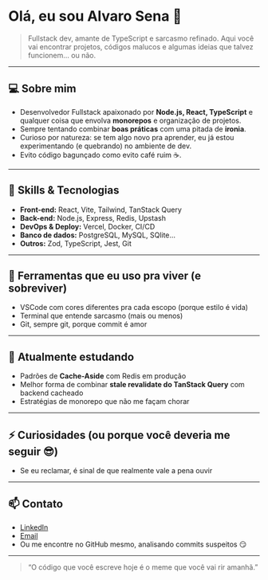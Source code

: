 # Olá, eu sou Alvaro Sena 👋

> Fullstack dev, amante de TypeScript e sarcasmo refinado. Aqui você vai encontrar projetos, códigos malucos e algumas ideias que talvez funcionem… ou não.

---

## 💻 Sobre mim

- Desenvolvedor Fullstack apaixonado por **Node.js, React, TypeScript** e qualquer coisa que envolva **monorepos** e organização de projetos.  
- Sempre tentando combinar **boas práticas** com uma pitada de **ironia**.  
- Curioso por natureza: se tem algo novo pra aprender, eu já estou experimentando (e quebrando) no ambiente de dev.  
- Evito código bagunçado como evito café ruim ☕.

---

## 🚀 Skills & Tecnologias

- **Front-end:** React, Vite, Tailwind, TanStack Query  
- **Back-end:** Node.js, Express, Redis, Upstash  
- **DevOps & Deploy:** Vercel, Docker, CI/CD  
- **Banco de dados:** PostgreSQL, MySQL, SQlite...  
- **Outros:** Zod, TypeScript, Jest, Git

---

## 🔧 Ferramentas que eu uso pra viver (e sobreviver)

- VSCode com cores diferentes pra cada escopo (porque estilo é vida)  
- Terminal que entende sarcasmo (mais ou menos)  
- Git, sempre git, porque commit é amor  

---

## 🌱 Atualmente estudando

- Padrões de **Cache-Aside** com Redis em produção  
- Melhor forma de combinar **stale revalidate do TanStack Query** com backend cacheado  
- Estratégias de monorepo que não me façam chorar  

---

## ⚡ Curiosidades (ou porque você deveria me seguir 😎)

- Se eu reclamar, é sinal de que realmente vale a pena ouvir  

---

## 📫 Contato

- [LinkedIn](https://www.linkedin.com/in/alvarosen4)  
- [Email](mailto:me@alvarosena.com.br)  
- Ou me encontre no GitHub mesmo, analisando commits suspeitos 😏

---

> “O código que você escreve hoje é o meme que você vai rir amanhã.”  


